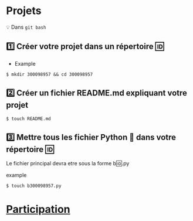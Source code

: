 # Projets 

:bulb: Dans `git bash`

## :one: Créer votre projet dans un répertoire :id:

* Example

```
$ mkdir 300098957 && cd 300098957
```

## :two: Créer un fichier README.md expliquant votre projet

```
$ touch README.md
```

## :three: Mettre tous les fichier Python :snake: dans votre répertoire :id:

Le fichier principal devra etre sous la forme b:id:.py

example

```
$ touch b300098957.py
```


# [Participation](.scripts/Participation.md)
 





